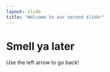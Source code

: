 ```yaml
---
layout: slide
title: "Welcome to our second slide!"
---
```

# Smell ya later
Use the left arrow to go back!
